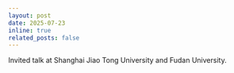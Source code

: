 ```yaml
---
layout: post
date: 2025-07-23
inline: true
related_posts: false
---
```


Invited talk at Shanghai Jiao Tong University and Fudan University.
